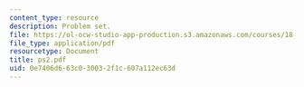 ```yaml
---
content_type: resource
description: Problem set.
file: https://ol-ocw-studio-app-production.s3.amazonaws.com/courses/18-435j-quantum-computation-fall-2003/0e7406d663c030032f1c607a112ec63d_ps2.pdf
file_type: application/pdf
resourcetype: Document
title: ps2.pdf
uid: 0e7406d6-63c0-3003-2f1c-607a112ec63d
---
```


